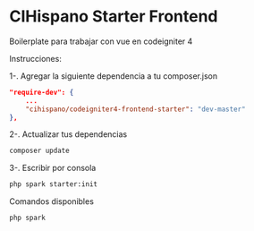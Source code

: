 # CIHispano Starter Frontend

Boilerplate para trabajar con vue en codeigniter 4

Instrucciones:

1-. Agregar la siguiente dependencia a tu composer.json

```json
"require-dev": {
    ...
    "cihispano/codeigniter4-frontend-starter": "dev-master"
},
```

2-. Actualizar tus dependencias
```bash
composer update
```

3-. Escribir por consola

```bash
php spark starter:init
```
Comandos disponibles
```bash
php spark
```

